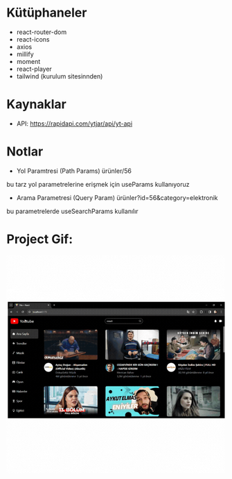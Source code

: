 # Kütüphaneler
- react-router-dom
- react-icons
- axios
- millify
- moment
- react-player
- tailwind (kurulum sitesinnden)



# Kaynaklar
- API: https://rapidapi.com/ytjar/api/yt-api

# Notlar
- Yol Paramtresi (Path Params)
ürünler/56

bu tarz yol parametrelerine erişmek için useParams kullanıyoruz


- Arama Parametresi (Query Param)
ürünler?id=56&category=elektronik

bu parametrelerde useSearchParams kullanılır

# Project Gif:
<img src="./public/YoutubeClone.gif">